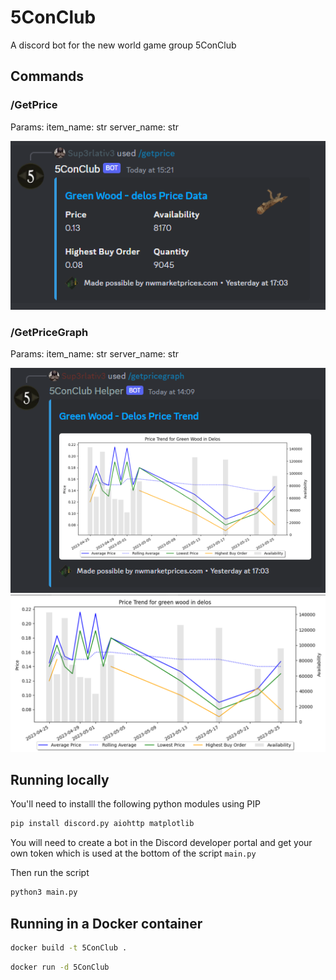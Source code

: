 # 5ConClub
A discord bot for the new world game group 5ConClub

## Commands

### /GetPrice
Params: 
   item_name: str
   server_name: str
   
![](./screenshots/getprice.png)

### /GetPriceGraph
Params: 
   item_name: str
   server_name: str
   
![](./screenshots/getpricegraph.png)
![](./screenshots/getpricegraph_large.png)

## Running locally

You'll need to installl the following python modules using PIP

```bash
pip install discord.py aiohttp matplotlib
```

You will need to create a bot in the Discord developer portal and get your own token which is used at the bottom of the script ```main.py```

Then run the script

```bash
python3 main.py
```

## Running in a Docker container

```bash
docker build -t 5ConClub .
```

```bash
docker run -d 5ConClub
```
